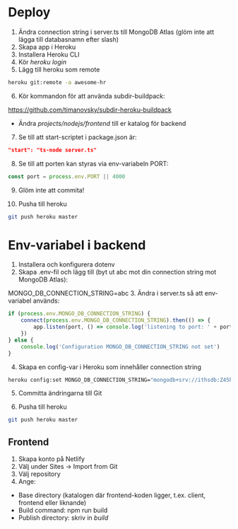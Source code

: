 # Deploy

1. Ändra connection string i server.ts till MongoDB Atlas (glöm inte att lägga till databasnamn efter slash)
2. Skapa app i Heroku
3. Installera Heroku CLI
4. Kör *heroku login*
5. Lägg till heroku som remote

```sh
heroku git:remote -a awesome-hr
```

6. Kör kommandon för att använda subdir-buildpack:

https://github.com/timanovsky/subdir-heroku-buildpack

- Ändra *projects/nodejs/frontend* till er katalog för backend

7. Se till att start-scriptet i package.json är:

```json
"start": "ts-node server.ts"
```

8. Se till att porten kan styras via env-variabeln PORT:

```js
const port = process.env.PORT || 4000
```

9. Glöm inte att commita!

10. Pusha till heroku

```sh
git push heroku master
```
# Env-variabel i backend

1. Installera och konfigurera dotenv
2. Skapa .env-fil och lägg till (byt ut abc mot din connection string mot MongoDB Atlas):

MONGO_DB_CONNECTION_STRING=abc
3. Ändra i server.ts så att env-variabel används:

```ts
if (process.env.MONGO_DB_CONNECTION_STRING) {
    connect(process.env.MONGO_DB_CONNECTION_STRING).then(() => {
        app.listen(port, () => console.log('listening to port: ' + port));
    })
} else {
    console.log('Configuration MONGO_DB_CONNECTION_STRING not set')
}
```

4. Skapa en config-var i Heroku som innehåller connection string

```sh
heroku config:set MONGO_DB_CONNECTION_STRING="mongodb+srv://ithsdb:Z45hs9BcuzzIm7kb@cluster0.7fzvg.mongodb.net/awesome-hr?retryWrites=true&w=majority"
```

5. Committa ändringarna till Git

6. Pusha till heroku

```sh
git push heroku master
```

## Frontend

1. Skapa konto på Netlify
2. Välj under Sites -> Import from Git
3. Välj repository
4. Ange:
  - Base directory (katalogen där frontend-koden ligger, t.ex. client, frontend eller liknande)
  - Build command: npm run build
  - Publish directory: skriv in *build*